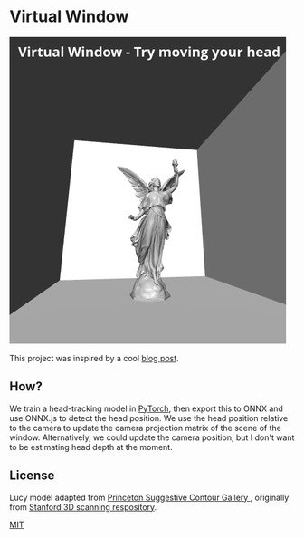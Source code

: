 # Virtual Window

![Screenshot of program](assets/img/Screenshot.png)

This project was inspired by a cool [blog post](https://charliegerard.dev/blog/interactive-frame-head-tracking/).

## How?

We train a head-tracking model in [PyTorch](http://pytorch.org/), then export this to ONNX and use ONNX.js to detect the head position.
We use the head position relative to the camera to update the camera projection matrix of the scene of the window.
Alternatively, we could update the camera position, but I don't want to be estimating head depth at the moment.

## License

Lucy model adapted from [Princeton Suggestive Contour Gallery
](https://gfx.cs.princeton.edu/proj/sugcon/models/), originally from [Stanford 3D scanning respository](https://graphics.stanford.edu/data/3Dscanrep/).

[MIT](./LICENSE)
